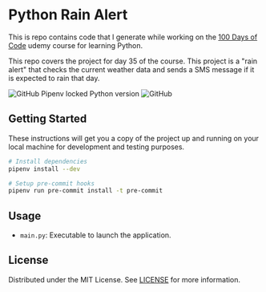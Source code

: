 # Python Rain Alert

This is repo contains code that I generate while working on the [100 Days of Code](https://www.udemy.com/course/100-days-of-code/) udemy course for learning Python.

This repo covers the project for day 35 of the course. This project is a "rain alert" that checks the current weather data and sends a SMS message if it is expected to rain that day.

![GitHub Pipenv locked Python version](https://img.shields.io/github/pipenv/locked/python-version/darkstar-holdings-edu/python_rain_alert)
![GitHub](https://img.shields.io/github/license/darkstar-holdings-edu/python_rain_alert)

## Getting Started

These instructions will get you a copy of the project up and running on your local machine for development and testing purposes.

```sh
# Install dependencies
pipenv install --dev

# Setup pre-commit hooks
pipenv run pre-commit install -t pre-commit
```

## Usage

- `main.py`: Executable to launch the application.

## License

Distributed under the MIT License. See [LICENSE](https://github.com/darkstar-holdings-edu/python_rain_alert/blob/master/LICENSE) for more information.
